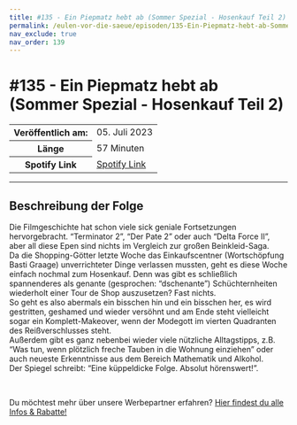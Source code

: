 ```yaml
---
title: #135 - Ein Piepmatz hebt ab (Sommer Spezial - Hosenkauf Teil 2)
permalink: /eulen-vor-die-saeue/episoden/135-Ein-Piepmatz-hebt-ab-Sommer-Spezial-Hosenkauf-Teil-2
nav_exclude: true
nav_order: 139
---
```


# #135 - Ein Piepmatz hebt ab (Sommer Spezial - Hosenkauf Teil 2)
<table class="resp-table dcf-table dcf-table-responsive dcf-table-bordered dcf-table-striped dcf-w-100%">
                    <tbody>
                        <tr>
                            <th scope="row">Veröffentlich am:</th>
                            <td data-label="Veröffentlich am:">05. Juli 2023</td>
                        </tr>
                        <tr>
                            <th scope="row">Länge </th>
                            <td data-label="Länge ">57 Minuten</td>
                        </tr><tr>
                                <th scope="row">Spotify Link</th>
                                <td data-label="Spotify Link"><a href="https://open.spotify.com/episode/3zq2OOvq27TfgXDQsSSd2n">Spotify Link</a></td>
                            </tr></tbody>
                </table>

***

## Beschreibung der Folge

<div>
<p>Die Filmgeschichte hat schon viele sick geniale Fortsetzungen hervorgebracht. “Terminator 2”, “Der Pate 2” oder auch “Delta Force II”, aber all diese Epen sind nichts im Vergleich zur großen Beinkleid-Saga. <br/>Da die Shopping-Götter letzte Woche das Einkaufscentner (Wortschöpfung Basti Graage) unverrichteter Dinge verlassen mussten, geht es diese Woche einfach nochmal zum Hosenkauf. Denn was gibt es schließlich spannenderes als genante (gesprochen: “dschenante”) Schüchternheiten wiederholt einer Tour de Shop auszusetzen? Fast nichts. <br/>So geht es also abermals ein bisschen hin und ein bisschen her, es wird gestritten, geshamed und wieder versöhnt und am Ende steht vielleicht sogar ein Komplett-Makeover, wenn der Modegott im vierten Quadranten des Reißverschlusses steht. <br/>Außerdem gibt es ganz nebenbei wieder viele nützliche Alltagstipps, z.B. “Was tun, wenn plötzlich freche Tauben in die Wohnung einziehen” oder auch neueste Erkenntnisse aus dem Bereich Mathematik und Alkohol. <br/>Der Spiegel schreibt: “Eine küppeldicke Folge. Absolut hörenswert!”.</p><br/><p>Du möchtest mehr über unsere Werbepartner erfahren? <a href="https://linktr.ee/EulenvordieSaeue" rel="nofollow">Hier findest du alle Infos &amp; Rabatte!</a></p>  
</div>

